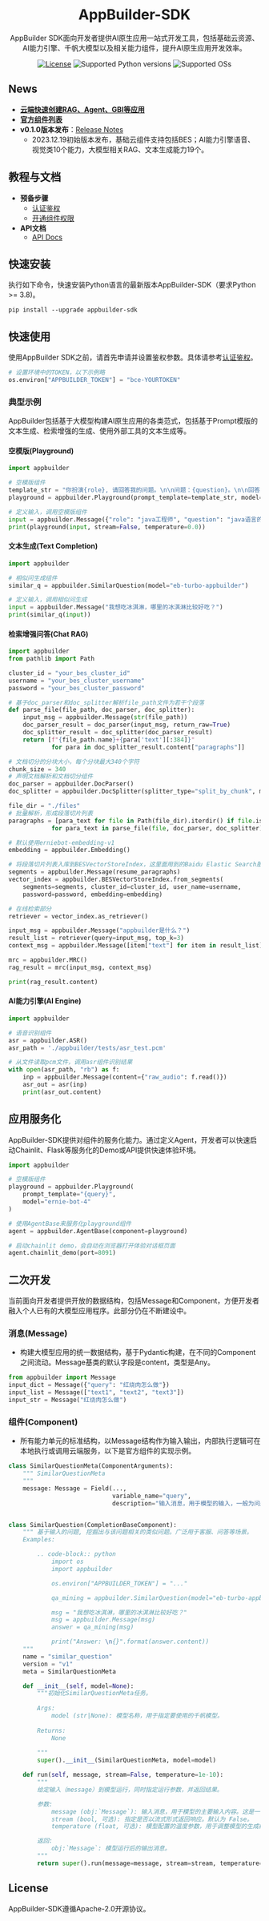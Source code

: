 <div align="center">

<h1>AppBuilder-SDK</h1>

AppBuilder SDK面向开发者提供AI原生应用一站式开发工具，包括基础云资源、AI能力引擎、千帆大模型以及相关能力组件，提升AI原生应用开发效率。

[![License](https://img.shields.io/badge/license-Apache%202-blue.svg)](LICENSE)
![Supported Python versions](https://img.shields.io/badge/python-3.8+-orange.svg)
![Supported OSs](https://img.shields.io/badge/os-linux%2C%20win%2C%20mac-yellow.svg)

</div>

## News
* **[云端快速创建RAG、Agent、GBI等应用](https://console.bce.baidu.com/ai_apaas/app)**
* **[官方组件列表](https://cloud.baidu.com/doc/AppBuilder/s/Glqb6dfiz#%E5%BC%80%E5%8F%91%E7%BB%84%E4%BB%B6)**
* **v0.1.0版本发布**：[Release Notes](https://github.com/baidubce/app-builder/releases/tag/0.1.0)
  * 2023.12.19初始版本发布，基础云组件支持包括BES；AI能力引擎语音、视觉类10个能力，大模型相关RAG、文本生成能力19个。

## 教程与文档

* **预备步骤**
  * [认证鉴权](https://cloud.baidu.com/doc/AppBuilder/s/Olq6grrt6)
  * [开通组件权限](https://cloud.baidu.com/doc/AppBuilder/s/Olq6grrt6#2%E3%80%81%E5%BC%80%E9%80%9A%E7%BB%84%E4%BB%B6%E6%9C%8D%E5%8A%A1)
* **API文档**
  * [API Docs](https://cloud.baidu.com/doc/AppBuilder/s/Glqb6dfiz)


## 快速安装

执行如下命令，快速安装Python语言的最新版本AppBuilder-SDK（要求Python >= 3.8)。

```shell
pip install --upgrade appbuilder-sdk
```

## 快速使用

使用AppBuilder SDK之前，请首先申请并设置鉴权参数。具体请参考[认证鉴权](https://cloud.baidu.com/doc/AppBuilder/s/Olq6grrt6)。

``` python
# 设置环境中的TOKEN，以下示例略
os.environ["APPBUILDER_TOKEN"] = "bce-YOURTOKEN"
```

### 典型示例

AppBuilder包括基于大模型构建AI原生应用的各类范式，包括基于Prompt模版的文本生成、检索增强的生成、使用外部工具的文本生成等。

#### 空模版(Playground)
```python
import appbuilder

# 空模版组件
template_str = "你扮演{role}, 请回答我的问题。\n\n问题：{question}。\n\n回答："
playground = appbuilder.Playground(prompt_template=template_str, model="ernie-bot-4")

# 定义输入，调用空模版组件
input = appbuilder.Message({"role": "java工程师", "question": "java语言的内存回收机制是什么"})
print(playground(input, stream=False, temperature=0.0))

```

#### 文本生成(Text Completion)
```python
import appbuilder

# 相似问生成组件
similar_q = appbuilder.SimilarQuestion(model="eb-turbo-appbuilder")

# 定义输入，调用相似问生成
input = appbuilder.Message("我想吃冰淇淋，哪里的冰淇淋比较好吃？")
print(similar_q(input))

```

#### 检索增强问答(Chat RAG)
```python
import appbuilder
from pathlib import Path

cluster_id = "your_bes_cluster_id"
username = "your_bes_cluster_username"
password = "your_bes_cluster_password"

# 基于doc_parser和doc_splitter解析file_path文件为若干个段落
def parse_file(file_path, doc_parser, doc_splitter):
    input_msg = appbuilder.Message(str(file_path))
    doc_parser_result = doc_parser(input_msg, return_raw=True)
    doc_splitter_result = doc_splitter(doc_parser_result)
    return [f"{file_path.name}+{para['text'][:384]}" 
            for para in doc_splitter_result.content["paragraphs"]]

# 文档切分的分块大小，每个分块最大340个字符
chunk_size = 340
# 声明文档解析和文档切分组件
doc_parser = appbuilder.DocParser()
doc_splitter = appbuilder.DocSplitter(splitter_type="split_by_chunk", max_segment_length=chunk_size)       

file_dir = "./files"
# 批量解析，形成段落切片列表
paragraphs = [para_text for file in Path(file_dir).iterdir() if file.is_file()
            for para_text in parse_file(file, doc_parser, doc_splitter)]

# 默认使用erniebot-embedding-v1
embedding = appbuilder.Embedding()

# 将段落切片列表入库到BESVectorStoreIndex，这里面用到的Baidu Elastic Search服务
segments = appbuilder.Message(resume_paragraphs)
vector_index = appbuilder.BESVectorStoreIndex.from_segments(
    segments=segments, cluster_id=cluster_id, user_name=username, 
    password=password, embedding=embedding)

# 在线检索部分
retriever = vector_index.as_retriever()

input_msg = appbuilder.Message("appbuilder是什么？")
result_list = retriever(query=input_msg, top_k=3)
context_msg = appbuilder.Message([item["text"] for item in result_list])

mrc = appbuilder.MRC()
rag_result = mrc(input_msg, context_msg)

print(rag_result.content)

```

#### AI能力引擎(AI Engine)
```python
import appbuilder

# 语音识别组件
asr = appbuilder.ASR()
asr_path = './appbuilder/tests/asr_test.pcm'

# 从文件读取pcm文件，调用asr组件识别结果
with open(asr_path, "rb") as f:
    inp = appbuilder.Message(content={"raw_audio": f.read()})
    asr_out = asr(inp)
    print(asr_out.content)
```

## 应用服务化

AppBuilder-SDK提供对组件的服务化能力。通过定义Agent，开发者可以快速启动Chainlit、Flask等服务化的Demo或API提供快速体验环境。

```python
import appbuilder

# 空模版组件
playground = appbuilder.Playground(
    prompt_template="{query}",
    model="ernie-bot-4"
)

# 使用AgentBase来服务化playground组件
agent = appbuilder.AgentBase(component=playground)

# 启动chainlit demo，会自动在浏览器打开体验对话框页面
agent.chainlit_demo(port=8091)
```

## 二次开发
当前面向开发者提供开放的数据结构，包括Message和Component，方便开发者融入个人已有的大模型应用程序。此部分仍在不断建设中。

### 消息(Message)
- 构建大模型应用的统一数据结构，基于Pydantic构建，在不同的Component之间流动。Message基类的默认字段是content，类型是Any。
```python
from appbuilder import Message
input_dict = Message({"query": "红烧肉怎么做"})
input_list = Message(["text1", "text2", "text3"])
input_str = Message("红烧肉怎么做")
```

### 组件(Component)
- 所有能力单元的标准结构，以Message结构作为输入输出，内部执行逻辑可在本地执行或调用云端服务，以下是官方组件的实现示例。
```python
class SimilarQuestionMeta(ComponentArguments):
    """ SimilarQuestionMeta
    """
    message: Message = Field(..., 
                             variable_name="query", 
                             description="输入消息，用于模型的输入，一般为问题。")


class SimilarQuestion(CompletionBaseComponent):
    """ 基于输入的问题, 挖掘出与该问题相关的类似问题。广泛用于客服、问答等场景。
    Examples:

        .. code-block:: python
            import os
            import appbuilder

            os.environ["APPBUILDER_TOKEN"] = "..."

            qa_mining = appbuilder.SimilarQuestion(model="eb-turbo-appbuilder")

            msg = "我想吃冰淇淋，哪里的冰淇淋比较好吃？"
            msg = appbuilder.Message(msg)
            answer = qa_mining(msg)

            print("Answer: \n{}".format(answer.content))
    """
    name = "similar_question"
    version = "v1"
    meta = SimilarQuestionMeta

    def __init__(self, model=None):
        """初始化SimilarQuestionMeta任务。
        
        Args:
            model (str|None): 模型名称，用于指定要使用的千帆模型。
        
        Returns:
            None
        
        """
        super().__init__(SimilarQuestionMeta, model=model)

    def run(self, message, stream=False, temperature=1e-10):
        """
        给定输入（message）到模型运行，同时指定运行参数，并返回结果。

        参数:
            message (obj:`Message`): 输入消息，用于模型的主要输入内容。这是一个必需的参数。
            stream (bool, 可选): 指定是否以流式形式返回响应。默认为 False。
            temperature (float, 可选): 模型配置的温度参数，用于调整模型的生成概率。取值范围为 0.0 到 1.0，其中较低的值使生成更确定性，较高的值使生成更多样性。默认值为 1e-10。

        返回:
            obj:`Message`: 模型运行后的输出消息。
        """
        return super().run(message=message, stream=stream, temperature=temperature)
```

## License

AppBuilder-SDK遵循Apache-2.0开源协议。
